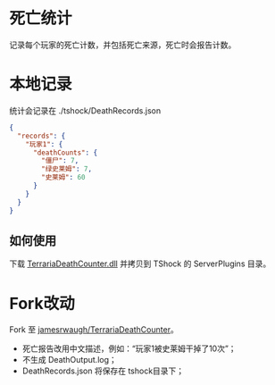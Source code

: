 # 死亡统计
记录每个玩家的死亡计数，并包括死亡来源，死亡时会报告计数。


# 本地记录
统计会记录在 ./tshock/DeathRecords.json
```json
{
  "records": {
    "玩家1": {
      "deathCounts": {
        "僵尸": 7,
        "绿史莱姆": 7,
        "史莱姆": 60
      }
    }
  }
}
```


## 如何使用
下载 [TerrariaDeathCounter.dll](https://github.com/hufang360/TerrariaDeathCounter/releases) 并拷贝到 TShock 的 ServerPlugins 目录。


# Fork改动
Fork 至 [jamesrwaugh/TerrariaDeathCounter](https://github.com/jamesrwaugh/TerrariaDeathCounter)。
- 死亡报告改用中文描述，例如：“玩家1被史莱姆干掉了10次”；
- 不生成 DeathOutput.log；
- DeathRecords.json 将保存在 tshock目录下；
